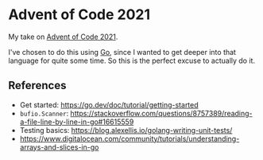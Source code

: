 # Advent of Code 2021

My take on [Advent of Code 2021](https://adventofcode.com/2021).

I've chosen to do this using [Go](https://go.dev/), since I wanted to get deeper into that language for quite some time. So this is the perfect excuse to actually do it.

## References

- Get started: https://go.dev/doc/tutorial/getting-started
- `bufio.Scanner`: https://stackoverflow.com/questions/8757389/reading-a-file-line-by-line-in-go#16615559
- Testing basics: https://blog.alexellis.io/golang-writing-unit-tests/
- https://www.digitalocean.com/community/tutorials/understanding-arrays-and-slices-in-go
